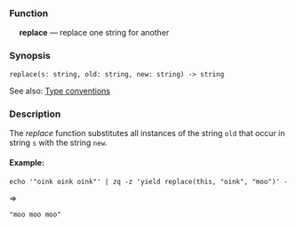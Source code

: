 ### Function

&emsp; **replace** &mdash; replace one string for another

### Synopsis

```
replace(s: string, old: string, new: string) -> string
```
See also: [Type conventions](../conventions.md)

### Description

The _replace_ function substitutes all instances of the string `old`
that occur in string `s` with the string `new`.

#### Example:

```mdtest-command
echo '"oink oink oink"' | zq -z 'yield replace(this, "oink", "moo")' -
```
=>
```mdtest-output
"moo moo moo"
```
